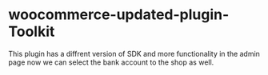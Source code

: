 # woocommerce-updated-plugin-Toolkit
This plugin has a diffrent version of SDK and more functionality in the admin page now we can select the bank account to the shop as well. 

